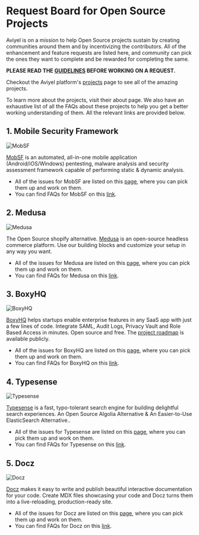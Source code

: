 # Request Board for Open Source Projects

Aviyel is on a mission to help Open Source projects sustain by creating communities around them and by incentivizing the contributors. 
All of the enhancement and feature requests are listed here, and community can pick the ones they want to complete and be rewarded for completing the same.

**PLEASE READ THE [GUIDELINES](GUIDELINES.md) BEFORE WORKING ON A REQUEST.**

Checkout the Aviyel platform's [projects](https://aviyel.com/projects) page to see all of the amazing projects.

To learn more about the projects, visit their about page. We also have an exhaustive list of all the FAQs about these projects to help you get a better working understanding of them. All the relevant links are provided below.

## 1. **Mobile Security Framework**

![MobSF](https://aviyel.com/cdn-cgi/image/width=80,format=auto/https://github.com/MobSF.png)

[MobSF](https://aviyel.com/projects/7/mobile-security-framework) is an automated, all-in-one mobile application (Android/iOS/Windows) pentesting, malware analysis and security assessment framework capable of performing static & dynamic analysis. 
- All of the issues for MobSF are listed on this [page](https://github.com/aviyelverse/Open-Source-Requests/blob/main/mobsf.md), where you can pick them up and work on them.
- You can find FAQs for MobSF on this [link](https://aviyel.com/projects/7/mobile-security-framework/questions).

## 2. **Medusa**

![Medusa](https://aviyel.com/cdn-cgi/image/width=56,format=auto/assets/uploads/static/medusa.png)

The Open Source shopify alternative. [Medusa](https://aviyel.com/projects/10/medusa) is an open-source headless commerce platform. Use our building blocks and customize your setup in any way you want.
- All of the issues for Medusa are listed on this [page](https://github.com/aviyelverse/Open-Source-Requests/blob/main/medusa.md), where you can pick them up and work on them.
- You can find FAQs for Medusa on this [link](https://aviyel.com/projects/10/medusa/questions).

## 3. **BoxyHQ**

![BoxyHQ](https://aviyel.com/cdn-cgi/image/width=56,format=auto/assets/uploads/static/boxyhq.png)

[BoxyHQ]((https://aviyel.com/projects/11/boxyhq)) helps startups enable enterprise features in any SaaS app with just a few lines of code. Integrate SAML, Audit Logs, Privacy Vault and Role Based Access in minutes. Open source and free. The [project roadmap](https://github.com/orgs/boxyhq/projects/3) is available publicly.
- All of the issues for BoxyHQ are listed on this [page](https://github.com/aviyelverse/Open-Source-Requests/blob/main/boxyhq.md), where you can pick them up and work on them.
- You can find FAQs for BoxyHQ on this [link](https://aviyel.com/projects/11/boxyhq/questions).

## 4. **Typesense**

![Typesense](https://aviyel.com/cdn-cgi/image/width=56,format=auto/https://github.com/typesense.png)

[Typesense]((https://aviyel.com/projects/8/typesense)) is a fast, typo-tolerant search engine for building delightful search experiences. An Open Source Algolia Alternative & An Easier-to-Use ElasticSearch Alternative..
- All of the issues for Typesense are listed on this [page](https://github.com/aviyelverse/Open-Source-Requests/blob/main/typesense.md), where you can pick them up and work on them.
- You can find FAQs for Typesense on this [link](https://aviyel.com/projects/8/typesense/questions).

## 5. **Docz**

![Docz](https://aviyel.com/cdn-cgi/image/width=56,format=auto/assets/uploads/static/docz.png)

[Docz]((https://aviyel.com/projects/9/docz/)) makes it easy to write and publish beautiful interactive documentation for your code. Create MDX files showcasing your code and Docz turns them into a live-reloading, production-ready site.


- All of the issues for Docz are listed on this [page](https://github.com/aviyelverse/Open-Source-Requests/blob/main/docz.md), where you can pick them up and work on them.
- You can find FAQs for Docz on this [link](https://aviyel.com/projects/9/docz/questions).
